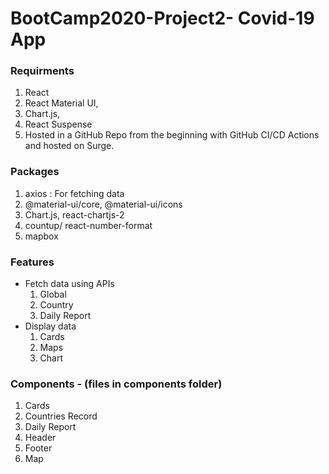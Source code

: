 # BootCamp2020-Project2- Covid-19 App

### Requirments

<ol>
  <li>React</li>
  <li>React Material UI,</li>
  <li>Chart.js, </li>
  <li>React Suspense </li>
  <li>Hosted in a GitHub Repo from the beginning with GitHub CI/CD Actions and hosted on Surge.</li>
</ol>

### Packages

<ol>
  <li>axios : For fetching data </li>
  <li>@material-ui/core, @material-ui/icons</li>
  <li>Chart.js, react-chartjs-2</li>
  <li>countup/ react-number-format</li>
  <li>mapbox</li>
</ol>

### Features

<ul>
    <li>Fetch data using APIs
        <ol>
        <li>Global</li>
        <li>Country</li>
        <li>Daily Report</li>
        </ol>
    </li>
    <li>Display data
    <ol>
        <li>Cards</li>
        <li>Maps</li>
        <li>Chart</li>
    </ol></li>
</ul>

### Components - (files in components folder)

<ol>
  <li>Cards</li>
  <li>Countries Record </li>
  <li>Daily Report</li>
  <li>Header</li>
  <li>Footer</li>
  <li>Map</li>
</ol>
